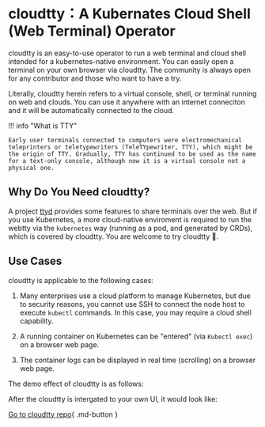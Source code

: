 # cloudtty：A Kubernates Cloud Shell (Web Terminal) Operator

cloudtty is an easy-to-use operator to run a web terminal and cloud shell intended for a kubernetes-native environment. You can easily open a terminal on your own browser via cloudtty. The community is always open for any contributor and those who want to have a try.

Literally, cloudtty herein refers to a virtual console, shell, or terminal running on web and clouds. You can use it anywhere with an internet conneciton and it will be automatically connected to the cloud.

!!! info "What is TTY"

    Early user terminals connected to computers were electromechanical teleprinters or teletypewriters (TeleTYpewriter, TTY), which might be the origin of TTY. Gradually, TTY has continued to be used as the name for a text-only console, although now it is a virtual console not a physical one.

## Why Do You Need cloudtty?

A project [ttyd](https://github.com/tsl0922/ttyd) provides some features to share terminals over the web.
But if you use Kubernetes, a more cloud-native enviroment is required to run the webtty via the `kubernetes` way (running as a pod, and generated by CRDs),
which is covered by cloudtty. You are welcome to try cloudtty :tada:.

## Use Cases

cloudtty is applicable to the following cases:

1. Many enterprises use a cloud platform to manage Kubernetes, but due to security reasons,
   you cannot use SSH to connect the node host to execute `kubectl` commands.
   In this case, you may require a cloud shell capability.

2. A running container on Kubernetes can be "entered" (via `Kubectl exec`) on a browser web page.

3. The container logs can be displayed in real time (scrolling) on a browser web page.

The demo effect of cloudtty is as follows:



After the cloudtty is intergated to your own UI, it would look like:



[Go to cloudtty repo](https://github.com/cloudtty/cloudtty){ .md-button }
